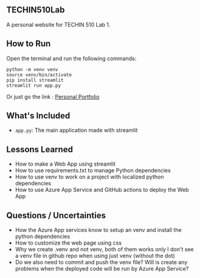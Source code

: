 ## TECHIN510Lab

A personal website for TECHIN 510 Lab 1.

## How to Run

Open the terminal and run the following commands:

```
python -m venv venv
source venv/bin/activate
pip install streamlit
streamlit run app.py
```
Or just go the link : [Personal Portfolio](https://aayush9-techin510-lab1.azurewebsites.net/)

## What's Included

- `app.py`: The main application made with streamlit

## Lessons Learned

- How to make a Web App using streamlit
- How to use requirements.txt to manage Python dependencies
- How to use venv to work on a project with localized python dependencies
- How to use Azure App Service and GitHub actions to deploy the Web App

## Questions / Uncertainties

- How the Azure App services know to setup an venv and install the python dependencies
- How to customize the web page using css
- Why we create .venv and not venv, both of them works only I don't see a venv file in github repo when using just venv (without the dot)
- Do we also need to commit and push the venv file? Will is create any problems when the deployed code will be run by Azure App Service?
